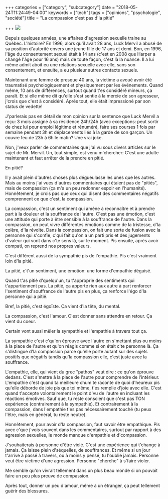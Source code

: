 +++
categories = ["category", "subcategory"]
date = "2018-05-24T11:24:49-04:00"
keywords = ["tech"]
tags = ["opinions", "psychologie", "société"]
title = "La compassion c'est pas d'la pitié"

+++
![](/uploads/2018/05/24/compassion-1.jpg)

Depuis quelques années, une affaires d'agression sexuelle traine au Québec. L'histoire? En 1996, alors qu'il avait 28 ans, Luck Mervil a abusé de sa position d'autorité envers une jeune fille de 17 ans et demi. Bon, en 1996, l'âge du consentement sexuel était à 14 ans (c'est en 2008 que Harper a changé l'âge pour 16 ans) mais de toute façon, c'est là la nuance. Il a lui même admit aboit eu une relations sexuelle avec elle, sans son consentement, et ensuite, a eu plusieur autres contacts sexuels.

Maintenant une femme de presque 40 ans, la victime a avoué avoir été traumatisé psychologiquement et physiquement par les événements. Quand même, 10 ans de différences, surtout quand t'es considéré mineurs, ça paraît. Et si elle même dit qu'elle s'est sentie à la mercie de son agresseur, j'crois que c'est à considéré. Après tout, elle était impressioné par son status de vedette!

J'parlerais pas en détail de mon opinion sur la sentence que Luck Mervil a reçu: 3 mois assigné à sa résidence 24h/24h (avec exceptions: peut sortir de chez lui pour emploi légitime et rénuméré, faire ses courses 1 fois par semaine pendant 3h et déplacements liés à la garde de son garçon. Un couvre feu de 23h à 6h le matin? Une vrai joke. 

Non, j'veux parler de commentaires que j'ai vu sous divers articles sur le sujet de Mr. Mervil. Un, tout simple, est venu m'chercher: C'est une adulte maintenant et faut arrêter de la prendre en pitié. 

En pitié? 

Il y avait plein d'autres choses plus dégueulasse les unes que les autres. Mais au moins j'ai vues d'autres commentaires qui étaient pas de "pitiés", mais de compassion (ça m'a un peu redonner espoir en l'humanité). Honnêtement, je crois pas que ceux qui disent des commentaires négatifs comprennent ce que c'est, la compassion.

La compassion, c'est un sentiment qui amène à reconnaître et à prendre part à la douleur et la souffrance de l'autre. C'est pas une émotion, c'est une attitude qui porte à être sensible à la souffrance de l'autre. Dans la compassion, on peut vivre différentes émotions comme de la tristesse, d'la colère, d'la révolte. Dans la compassion, on fait une sorte de fusion avec la personne qui s'confie, c'qui fait qu'on a un parti pris et des jugements d'valeur qui vont dans c'te sens là, sur le moment. Pis ensuite, après avoir compati, on reprend nos propres valeurs.

C'est différent aussi de la sympathie pis de l'empathie. Pis c'est vraiment loin d'la pitié. 

La pitié, c't'un sentiment, une émotion: une forme d'empathie déguisé.

Quand t'as pitié d'quelqu'un, tu t'approprie des sentiments qui t'appartiennent pas. La pitié, ça apporte rien aux autre à part renforcer l'sentiment d'souffrance de l'autre pis en plus, ça renforce l'égo d'la personne qui a pitié.

Bref, la pitié, c'est égoïste. Ça vient d'la tête, du mental.

La compassion, c'est l'amour. C'est donner sans attendre en retour. Ça vient du coeur. 

Certain vont aussi mêler la sympathie et l'empathie à travers tout ça. 

La sympathie c'est c'qu'on éprouve avec l'autre en s'mettant plus ou moins à la place de l'autre et qu'on réagis comme si on était c'te personne là. Ça s'distingue d'la compassion parce qu'elle porte autant sur des sujets positifs que négatifs tandis qu'la compassion elle, c'est juste avec la souffrance.

L'empathie, elle, qui vient du grec "pathos" veut dire : ce qu'on éprouve dedans. C'est s'mettre à la place de l'autre pour comprendre de l'intérieur. L'empathie c'est quand ta meilleure chum te raconte de quoi d'heureux pis qu'elle déborde de joie pis que toi même, t'es remplie d'joie avec elle. C'est quand t'accepte volontairement le point d'vu de l'autre en incluant les réactions émotives. Sauf que, tu reste conscient que c'est pas TON expérience (contrairement à la sympathie). Et contrairement à la compassion, dans l'empathie t'es pas nécessairement touché (tu peux l'être, mais en général, tu reste neutre). 

Honnêtement, pour avoir d'la compassion, faut savoir être empathique. Pis avec c'que j'vois souvent dans les commentaires, surtout par rapport à des agression sexuelles, le monde manque d'empathie et d'compassion.

J'souhaiterais à personne d'être violé. C'est une expérience qui t'change à jamais. Ça laisse plein d'séquelles, de souffrances. Et même si un jour t'arrive à passé à travers, ou à moins y pensé, tu l'oublie jamais. Personne veut être victime d'une agression. Personne "cherche" à s'faire violer. 

Me semble qu'on vivrait tellement dans un plus beau monde si on pouvait faire un peu plus preuve de compassion. 

Après tout, donner un peu d'amour, même à un étranger, ça peut tellement guérir des blessures.